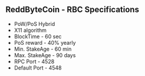 ReddByteCoin - RBC
Specifications
--------------

- PoW/PoS Hybrid
- X11 algorithm
- BlockTime - 60 sec
- PoS reward - 40% yearly
- Min. StakeAge - 60 min
- Max. StakeAge - 90 days
- RPC Port - 4528
- Default Port - 4548
